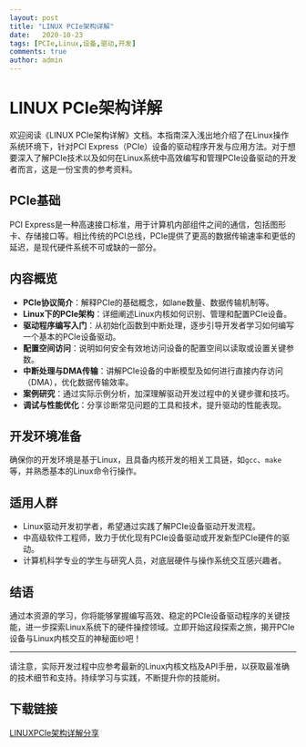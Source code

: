 ```yaml
---
layout: post
title: "LINUX PCIe架构详解"
date:   2020-10-23
tags: [PCIe,Linux,设备,驱动,开发]
comments: true
author: admin
---
```

# LINUX PCIe架构详解

欢迎阅读《LINUX PCIe架构详解》文档。本指南深入浅出地介绍了在Linux操作系统环境下，针对PCI Express（PCIe）设备的驱动程序开发与应用方法。对于想要深入了解PCIe技术以及如何在Linux系统中高效编写和管理PCIe设备驱动的开发者而言，这是一份宝贵的参考资料。

## PCIe基础

PCI Express是一种高速接口标准，用于计算机内部组件之间的通信，包括图形卡、存储接口等。相比传统的PCI总线，PCIe提供了更高的数据传输速率和更低的延迟，是现代硬件系统不可或缺的一部分。

## 内容概览

- **PCIe协议简介**：解释PCIe的基础概念，如lane数量、数据传输机制等。
- **Linux下的PCIe架构**：详细阐述Linux内核如何识别、管理和配置PCIe设备。
- **驱动程序编写入门**：从初始化函数到中断处理，逐步引导开发者学习如何编写一个基本的PCIe设备驱动。
- **配置空间访问**：说明如何安全有效地访问设备的配置空间以读取或设置关键参数。
- **中断处理与DMA传输**：讲解PCIe设备的中断模型及如何进行直接内存访问（DMA），优化数据传输效率。
- **案例研究**：通过实际示例分析，加深理解驱动开发过程中的关键步骤和技巧。
- **调试与性能优化**：分享诊断常见问题的工具和技术，提升驱动的性能表现。

## 开发环境准备

确保你的开发环境是基于Linux，且具备内核开发的相关工具链，如`gcc`、`make`等，并熟悉基本的Linux命令行操作。

## 适用人群

- Linux驱动开发初学者，希望通过实践了解PCIe设备驱动开发流程。
- 中高级软件工程师，致力于优化现有PCIe设备驱动或开发新型PCIe硬件的驱动。
- 计算机科学专业的学生与研究人员，对底层硬件与操作系统交互感兴趣者。

## 结语

通过本资源的学习，你将能够掌握编写高效、稳定的PCIe设备驱动程序的关键技能，进一步探索Linux系统下的硬件操控领域。立即开始这段探索之旅，揭开PCIe设备与Linux内核交互的神秘面纱吧！

---

请注意，实际开发过程中应参考最新的Linux内核文档及API手册，以获取最准确的技术细节和支持。持续学习与实践，不断提升你的技能树。

## 下载链接

[LINUXPCIe架构详解分享](https://pan.quark.cn/s/1680deb49181)